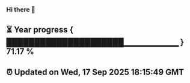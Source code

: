 ### Hi there 👋
⏳ Year progress { █████████████████████▁▁▁▁▁▁▁▁▁ } 71.17 %
---
⏰ Updated on Wed, 17 Sep 2025 18:15:49 GMT
---
